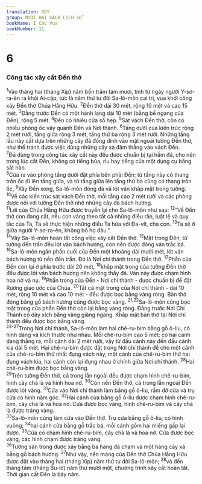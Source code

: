 ```yaml
---
translation: BDY
group: MƯƠI HAI SÁCH LỊCH SỬ
bookName: I Các Vua 
bookNumber: 11
---
```


<div class="title"><h1>6</h1><h3>Công tác xây cất Đền thờ</h3></div>
<span class="verse 1vua_6_1"><sup>1</sup>Vào tháng hai (tháng Xíp) năm bốn trăm tám mươi, tính từ ngày người Y-sơ-ra-ên ra khỏi Ai-cập, tức là năm thứ tư đời Sa-lô-môn cai trị, vua khởi công xây Đền thờ Chúa Hằng Hữu. </span>
<span class="verse 1vua_6_2"><sup>2</sup>Đền thờ dài 30 mét, rộng 10 mét và cao 15 mét. </span>
<span class="verse 1vua_6_3"><sup>3</sup>Đằng trước Đền có một hành lang dài 10 mét (bằng bề ngang của Đền), rộng 5 mét. </span>
<span class="verse 1vua_6_4"><sup>4</sup>Đền có nhiều cửa sổ hẹp. </span>
<span class="verse 1vua_6_5"><sup>5</sup>Sát vách Đền thờ, còn có nhiều phòng ốc vây quanh Đền và Nơi thánh. </span>
<span class="verse 1vua_6_6"><sup>6</sup>Tầng dưới của kiến trúc rộng 2 mét rưỡi, tầng giữa rộng 3 mét, tầng thứ ba rộng 3 mét rưỡi. Những tầng lầu này cất dựa trên những cây đà đóng dính vào mặt ngoài tường Đền thờ, như thế tránh được việc dùng những cây xà đâm thẳng vào vách Đền.<br/></span>
<span class="verse 1vua_6_7"><sup>7</sup>Đá dùng trong công tác xây cất này đều được chuẩn bị tại hầm đá, cho nên trong lúc cất Đền, không có tiếng búa, rìu hay tiếng của một dụng cụ bằng sắt nào.<br/></span>
<span class="verse 1vua_6_8"><sup>8</sup>Cửa ra vào phòng tầng dưới đặt phía bên phải Đền; từ tầng này có thang trôn ốc đi lên tầng giữa, và từ tầng giữa lên tầng thứ ba cũng có thang trôn ốc, </span>
<span class="verse 1vua_6_9"><sup>9</sup>Xây Đền xong, Sa-lô-môn đóng đà và lót ván khắp mặt trong tường. </span>
<span class="verse 1vua_6_10"><sup>10</sup>Về các kiến trúc sát vách Đền thờ, mỗi tầng cao 2 mét rưỡi và các phòng được nối với tường Đền thờ nhờ những cây đà bách hương.<br/></span>
<span class="verse 1vua_6_11"><sup>11</sup>Lời của Chúa Hằng Hữu được truyền lại cho Sa-lô-môn như sau: </span>
<span class="verse 1vua_6_12"><sup>12</sup>“Về Đền thờ con đang cất, nếu con vâng theo tất cả những điều răn, luật lệ và quy tắc của Ta, Ta sẽ thực hiện những điều Ta hứa với Đa-vít, cha con. </span>
<span class="verse 1vua_6_13"><sup>13</sup>Ta sẽ ở giữa người Y-sơ-ra-ên, không bỏ họ đâu.&#34;<br/></span>
<span class="verse 1vua_6_14"><sup>14</sup>Vậy Sa-lô-môn hoàn tất công việc xây cất Đền thờ. </span>
<span class="verse 1vua_6_15"><sup>15</sup>Mặt trong Đền, từ tường đến trần đều lót ván bách hương, còn nền được đóng ván trắc bá. </span>
<span class="verse 1vua_6_16"><sup>16</sup>Sa-lô-môn ngăn phần cuối của Đền một khoảng dài mười mét, lót ván bách hương từ nền đến trần. Đó là Nơi chí thánh trong Đền thờ. </span>
<span class="verse 1vua_6_17"><sup>17</sup>Phần của Đền còn lại ở phía trước dài 20 mét, </span>
<span class="verse 1vua_6_18"><sup>18</sup>khắp mặt trong của tường Đền thờ đều được lót ván bách hương nên không thấy đá. Ván này được chạm hình hoa nở và nụ. </span>
<span class="verse 1vua_6_19"><sup>19</sup>Phần trong của Đền - Nơi chí thánh - được chuẩn bị để đặt Rương giao ước của Chúa. </span>
<span class="verse 1vua_6_20"><sup>20</sup>Tất cả mặt trong của Nơi chí thánh - dài 10 mét, rộng 10 mét và cao 10 mét - đều được bọc bằng vàng ròng. Bàn thờ đóng bằng gỗ bách hương cũng được bọc vàng. </span>
<span class="verse 1vua_6_21 1vua_6_22"><sup>21,22</sup>Sa-lô-môn cũng bọc mặt trong của phần Đền thờ còn lại bằng vàng ròng. Đằng trước Nơi Chí Thánh có dây xích bằng vàng giăng ngang. Khắp mặt bàn thờ tại Nơi chí thánh đều được bọc bằng vàng.<br/></span>
<span class="verse 1vua_6_23 1vua_6_24 1vua_6_25 1vua_6_26 1vua_6_27"><sup>23-27</sup>Trong Nơi chí thánh, Sa-lô-môn làm hai chê-ru-bim bằng gỗ ô-liu, có hình dáng và kích thước như nhau. Mỗi chê-ru-bim cao 5 mét; có hai cánh dang thẳng ra, mỗi cánh dài 2 mét rưỡi, vậy từ đầu cánh này đến đầu cánh kia dài 5 mét. Hai chê-ru-bim được đặt trong Nơi chí thánh để cho một cánh của chê-ru-bim thứ nhất đụng vách này, một cánh của chê-ru-bim thứ hai đụng vách kia, hai cánh còn lại đụng nhau ở chính giữa Nơi chí thánh. </span>
<span class="verse 1vua_6_28"><sup>28</sup>Hai chê-ru-bim được bọc bằng vàng.<br/></span>
<span class="verse 1vua_6_29"><sup>29</sup>Trên tường Đền thờ, cả trong lẫn ngoài đều được chạm hình chê-ru-bim, hình cây chà là và hình hoa nở. </span>
<span class="verse 1vua_6_30"><sup>30</sup>Còn nền Đền thờ, cả trong lẫn ngoài Đền được lót vàng. </span>
<span class="verse 1vua_6_31"><sup>31</sup>Cửa vào Nơi chí thánh làm bằng gỗ ô-liu, rầm đỡ cửa và trụ cửa có hình năm góc. </span>
<span class="verse 1vua_6_32"><sup>32</sup>Hai cánh cửa bằng gỗ ô-liu được chạm hình chê-ru-bim, cây chà là và hoa nở. Cửa được bọc vàng, hình chê-ru-bim và cây chà là được tráng vàng.<br/></span>
<span class="verse 1vua_6_33"><sup>33</sup>Sa-lô-môn cũng làm cửa vào Đền thờ. Trụ cửa bằng gỗ ô-liu, có hình vuông; </span>
<span class="verse 1vua_6_34"><sup>34</sup>hai cánh cửa bằng gỗ trắc bá, mỗi cánh gồm hai miếng gấp lại được. </span>
<span class="verse 1vua_6_35"><sup>35</sup>Cửa có chạm hình chê-ru-bim, cây chà là và hoa nở. Cửa được bọc vàng, các hình chạm được tráng vàng.<br/></span>
<span class="verse 1vua_6_36"><sup>36</sup>Tường sân trong được xây bằng ba hàng đá chạm và một hàng cây xà bằng gỗ bách hương. </span>
<span class="verse 1vua_6_37"><sup>37</sup>Như vậy, nền móng của Đền thờ Chúa Hằng Hữu được đặt vào tháng hai (tháng Xíp) năm thứ tư đời Sa-lô-môn; </span>
<span class="verse 1vua_6_38"><sup>38</sup>và đến tháng tám (tháng Bu-lơ) năm thứ mười một, chương trình xây cất hoàn tất. Thời gian cất Đền là bảy năm.</span>
